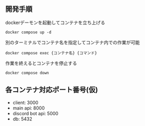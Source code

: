 ## 開発手順
dockerデーモンを起動してコンテナを立ち上げる
```
docker compose up -d
```
別のターミナルでコンテナ名を指定してコンテナ内での作業が可能
```
docker compose exec {コンテナ名} {コマンド}
```
作業を終えるとコンテナを停止する
```
docker compose down
```

## 各コンテナ対応ポート番号(仮)
- client: 3000
- main api: 8000
- discord bot api: 5000
- db: 5432